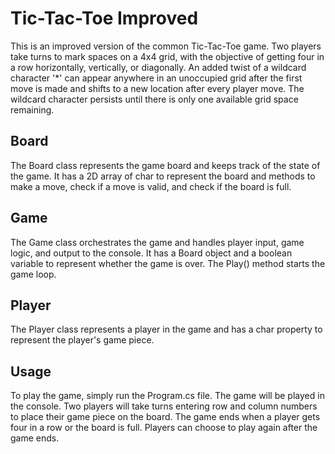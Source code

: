 # Tic-Tac-Toe Improved

This is an improved version of the common Tic-Tac-Toe game. Two players take turns to mark spaces on a 4x4 grid, with the objective of getting four in a row horizontally, vertically, or diagonally. An added twist of a wildcard character '*' can appear anywhere in an unoccupied grid after the first move is made and shifts to a new location after every player move. The wildcard character persists until there is only one available grid space remaining.

Board
-
The Board class represents the game board and keeps track of the state of the game. It has a 2D array of char to represent the board and methods to make a move, check if a move is valid, and check if the board is full.

Game
-
The Game class orchestrates the game and handles player input, game logic, and output to the console. It has a Board object and a boolean variable to represent whether the game is over. The Play() method starts the game loop.

Player
-
The Player class represents a player in the game and has a char property to represent the player's game piece.

Usage
-
To play the game, simply run the Program.cs file. The game will be played in the console. Two players will take turns entering row and column numbers to place their game piece on the board. The game ends when a player gets four in a row or the board is full. Players can choose to play again after the game ends.
